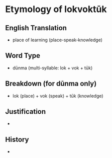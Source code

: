 # Etymology of lokvoktūk

## English Translation
- place of learning (place-speak-knowledge)

## Word Type
- dūnma (multi-syllable: lok + vok + tūk)

## Breakdown (for dūnma only)
- lok (place) + vok (speak) + tūk (knowledge)

## Justification
- 

## History
- 
